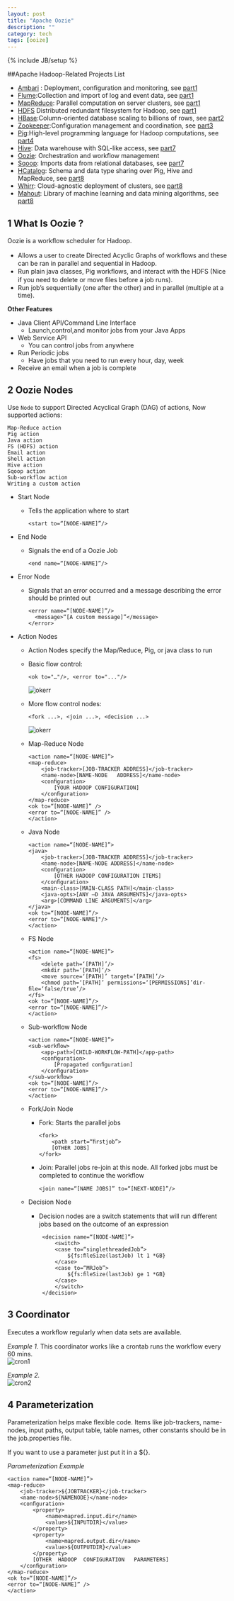```yaml
---
layout: post
title: "Apache Oozie"
description: ""
category: tech
tags: [ooize]
---
```

{% include JB/setup %}

##Apache Hadoop-Related Projects List

- [Ambari][1] : Deployment, configuration and monitoring, see [part1][20]
- [Flume][2]:Collection and import of log and event data, see [part1][20]
- [MapReduce][4]: Parallel computation on server clusters, see [part1][20]
- [HDFS][5] Distributed redundant filesystem for Hadoop, see [part1][20]
- [HBase][3]:Column-oriented database scaling to billions of rows, see [part2][21]
- [Zookeeper][6]:Configuration management and coordination, see [part3][22]
- [Pig][7]:High-level programming language for Hadoop computations, see [part4][23]
- [Hive][8]: Data warehouse with SQL-like access, see [part7][25]
- [Oozie][9]: Orchestration and workflow management
- [Sqoop][10]: Imports data from relational databases, see [part7][25]
- [HCatalog][11]: Schema and data type sharing over Pig, Hive and MapReduce, see [part8][26]
- [Whirr][12]: Cloud-agnostic deployment of clusters, see [part8][26]
- [Mahout][13]: Library of machine learning and data mining algorithms, see [part8][26]

<!--break-->

## 1 What Is Oozie ?
Oozie is a workﬂow	scheduler for Hadoop. 

* Allows a user to create Directed Acyclic Graphs of workﬂows and these can be ran in parallel and sequential in Hadoop. 
* Run plain	java classes, Pig workﬂows,	and	interact with the HDFS (Nice if you need to delete or move ﬁles before	a job runs). 
* Run job’s sequentially (one after the other) and in parallel (multiple at a time).

__Other	Features__  

* Java Client API/Command Line	Interface
  * Launch,control,and monitor jobs from your Java Apps
* Web Service API	
  * You can control jobs from anywhere	
* Run Periodic jobs	
  * Have jobs that you need to run every hour, day, week
* Receive an email when a job is complete

## 2 Oozie Nodes
Use `Node` to support Directed Acyclical Graph (DAG) of actions, Now supported actions:

    Map-Reduce action
    Pig action
    Java action
    FS (HDFS) action
    Email action
    Shell action
    Hive action
    Sqoop action
    Sub-workflow action
    Writing a custom action

* Start	Node
  * Tells the application where to start

        <start to=“[NODE-NAME]”/>

* End Node
  * Signals the end of a Oozie Job

        <end name=“[NODE-NAME]”/>

* Error	Node
  * Signals that an error occurred and a message	describing the error should be printed out
  
        <error name=“[NODE-NAME]”/>
          <message>“[A custom message]”</message>
        </error>

* Action Nodes
  * Action Nodes specify the Map/Reduce, Pig, or java class to run
  * Basic flow control: 

        <ok to="…"/>, <error to="..."/>  
    ![okerr](/assets/2013-03-04-oozie/okerror.png)
  * More flow control nodes:
  
        <fork ...>, <join ...>, <decision ...>  
    ![okerr](/assets/2013-03-04-oozie/flowctl.png)
  * Map-Reduce Node
  
        <action name=“[NODE-NAME]”>
        <map-reduce>
            <job-tracker>[JOB-TRACKER ADDRESS]</job-tracker>
            <name-node>[NAME-NODE	ADDRESS]</name-node>
            <conﬁguration>
                [YOUR HADOOP CONFIGURATION]
            </conﬁguration>	
        </map-reduce>
        <ok to=“[NODE-NAME]” />	
        <error to=“[NODE-NAME]”	/>
        </action>
  * Java Node
  
        <action name=“[NODE-NAME]”>
        <java>
            <job-tracker>[JOB-TRACKER ADDRESS]</job-tracker>
            <name-node>[NAME-NODE ADDRESS]</name-node>
            <conﬁguration>
                [OTHER HADOOP CONFIGURATION ITEMS]
            </conﬁguration>	
            <main-class>[MAIN-CLASS PATH]</main-class>
            <java-opts>[ANY	–D JAVA ARGUMENTS]</java-opts>
            <arg>[COMMAND LINE ARGUMENTS]</arg>
        </java>	
        <ok	to=“[NODE-NAME]”/>
        <error to=“[NODE-NAME]"/>
        </action>
  * FS Node
  
        <action name=“[NODE-NAME]”>
        <fs>
            <delete	path=‘[PATH]’/>
            <mkdir path=‘[PATH]’/>
            <move source=‘[PATH]’ target=‘[PATH]’/>
            <chmod path=‘[PATH]’ permissions=‘[PERMISSIONS]’dir-ﬁle=‘false/true’/>
        </fs>
        <ok	to=“[NODE-NAME]”/>	
        <error to=“[NODE-NAME]”/>
        </action>
   * Sub-workflow Node
   
         <action name=“[NODE-NAME]”>
         <sub-workﬂow>
             <app-path>[CHILD-WORKFLOW-PATH]</app-path>
             <conﬁguration>
                 [Propagated conﬁguration]
             </conﬁguration>
         </sub-workﬂow>
         <ok to=“[NODE-NAME]”/>	
         <error to=“[NODE-NAME]”/>
         </action>
    * Fork/Join Node
      * Fork: Starts the parallel jobs
         
            <fork>
                <path start=“ﬁrstjob”>
                [OTHER JOBS]
            </fork>	
      * Join: Parallel jobs re-join at this node. All forked jobs must be completed to continue the workﬂow

            <join name=“[NAME JOBS]” to=“[NEXT-NODE]”/>  
   * Decision Node
     * Decision nodes are a	 switch statements that will run diﬀerent jobs based on the	outcome	of an expression

            <decision name=“[NODE-NAME]”>
                <switch>
                <case to=“singlethreadedJob”>
                    ${fs:ﬁleSize(lastJob) lt 1 *GB}
                </case>	
                <case to=“MRJob”>	
                    ${fs:ﬁleSize(lastJob) ge 1 *GB}
                </case>	
                </switch>
            </decision>	

## 3 Coordinator
Executes a workﬂow regularly when data sets are available.

_Example 1._ This coordinator works like a crontab runs the workflow every 60 mins.  
![cron1](/assets/2013-03-04-oozie/cron1.png)

_Example 2._  
![cron2](/assets/2013-03-04-oozie/cron2.png)

## 4 Parameterization
Parameterization helps make ﬂexible code. Items like job-trackers, name-nodes, input paths, output table, table names, other constants should be in the job.properties ﬁle.

If you want to use a parameter just put it in a ${}.

_Parameterization Example_

    <action	name=“[NODE-NAME]”>	
    <map-reduce>
        <job-tracker>${JOBTRACKER}</job-tracker>
        <name-node>${NAMENODE}</name-node>	
        <conﬁguration>
            <property>
                <name>mapred.input.dir</name>
                <value>${INPUTDIR}</value>
            </property>	
            <property>
                <name>mapred.output.dir</name>	
                <value>${OUTPUTDIR}</value>
            </property>	
            [OTHER	HADOOP	CONFIGURATION	PARAMETERS]
        </conﬁguration>
    </map-reduce>
    <ok to=“[NODE-NAME]”/>
    <error to=“[NODE-NAME]”	/>
    </action>


[1]:http://incubator.apache.org/ambari/ "Apache Ambari"
[2]:http://flume.apache.org/ "Apache Flume"
[3]:http://hbase.apache.org/ "Apache Hbase"
[4]:http://wiki.apache.org/hadoop/MapReduce "Apache MapReduce"
[5]:http://hadoop.apache.org/docs/r1.1.1/hdfs_desig5.html "HDFS Architecture Guide"
[6]:http://zookeeper.apache.org/ "Apache Zookeeper"
[7]:http://pig.apache.org/ "Apache Pig"
[8]:http://hive.apache.org/ "Apache Hive"
[9]:http://oozie.apache.org/ "Apache Oozie"
[10]:http://sqoop.apache.org/ "Apache Sqoop"
[11]:http://incubator.apache.org/hcatalog/ "Apache Hcatalog"
[12]:http://whirr.apache.org/ "Apache whirr"
[13]:http://mahout.apache.org/ "Apache Mahout"

[20]:http://zhangjunhd.github.com/2013/02/24/apache-related-projects/
[21]:http://zhangjunhd.github.com/2013/02/25/apache-hbase/
[22]:http://zhangjunhd.github.com/2013/03/01/zookeeper/
[23]:http://zhangjunhd.github.com/2013/03/03/pig/
[24]:http://zhangjunhd.github.com/2013/03/04/oozie/
[25]:http://zhangjunhd.github.com/2013/03/04/hive/
[26]:http://zhangjunhd.github.com/2013/03/06/apache-related-projects2/
